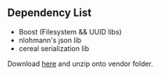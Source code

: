 ## Dependency List

- Boost (Filesystem && UUID libs)
- nlohmann's json lib
- cereal serialization lib

Download [here](https://drive.google.com/file/d/1vK-UI1_L7X78jxLbqUwR20AgFYn6pnjE/view?usp=sharing) and unzip onto vendor folder.